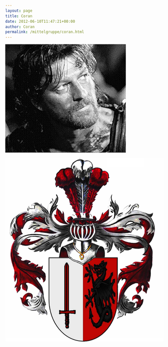```yaml
---
layout: page
title: Coran
date: 2012-06-10T11:47:21+00:00
author: Coran
permalink: /mittelgruppe/coran.html
---
```


![Coran](/assets/img/char-coran.jpg)

![Coran-Wappen](/assets/img/char-coran-wappen.jpg)

